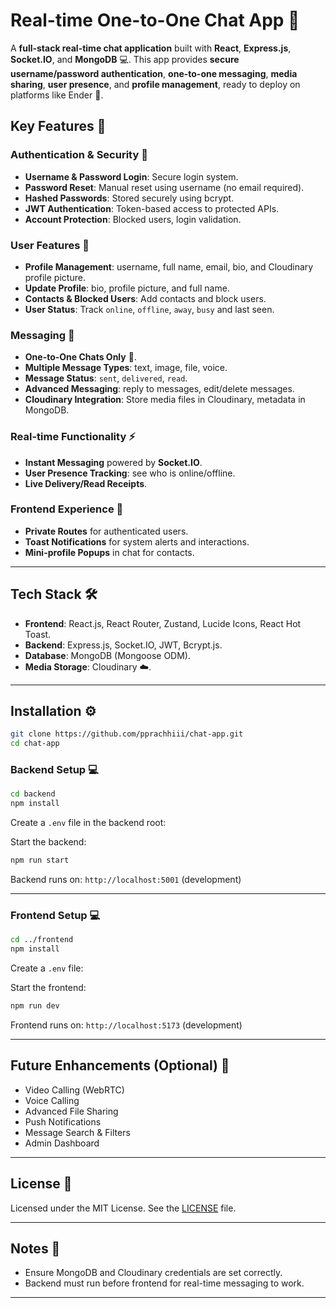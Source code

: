 # Real-time One-to-One Chat App 💬

A **full-stack real-time chat application** built with **React**, **Express.js**, **Socket.IO**, and **MongoDB** 💻. This app provides **secure username/password authentication**, **one-to-one messaging**, **media sharing**, **user presence**, and **profile management**, ready to deploy on platforms like Ender 🚀.


## Key Features 🔑

### Authentication & Security 🔐

- **Username & Password Login**: Secure login system.
- **Password Reset**: Manual reset using username (no email required).
- **Hashed Passwords**: Stored securely using bcrypt.
- **JWT Authentication**: Token-based access to protected APIs.
- **Account Protection**: Blocked users, login validation.

### User Features 👤

- **Profile Management**: username, full name, email, bio, and Cloudinary profile picture.
- **Update Profile**: bio, profile picture, and full name.
- **Contacts & Blocked Users**: Add contacts and block users.
- **User Status**: Track `online`, `offline`, `away`, `busy` and last seen.

### Messaging 💬

- **One-to-One Chats Only** 👥.
- **Multiple Message Types**: text, image, file, voice.
- **Message Status**: `sent`, `delivered`, `read`.
- **Advanced Messaging**: reply to messages, edit/delete messages.
- **Cloudinary Integration**: Store media files in Cloudinary, metadata in MongoDB.

### Real-time Functionality ⚡

- **Instant Messaging** powered by **Socket.IO**.
- **User Presence Tracking**: see who is online/offline.
- **Live Delivery/Read Receipts**.

### Frontend Experience 🎨

- **Private Routes** for authenticated users.
- **Toast Notifications** for system alerts and interactions.
- **Mini-profile Popups** in chat for contacts.

---

## Tech Stack 🛠️

- **Frontend**: React.js, React Router, Zustand, Lucide Icons, React Hot Toast.
- **Backend**: Express.js, Socket.IO, JWT, Bcrypt.js.
- **Database**: MongoDB (Mongoose ODM).
- **Media Storage**: Cloudinary ☁️.

---

## Installation ⚙️

```bash
git clone https://github.com/pprachhiii/chat-app.git
cd chat-app
```

### Backend Setup 💻

```bash
cd backend
npm install
```

Create a `.env` file in the backend root:

Start the backend:

```bash
npm run start
```

Backend runs on: `http://localhost:5001` (development)

---

### Frontend Setup 💻

```bash
cd ../frontend
npm install
```

Create a `.env` file:

Start the frontend:

```bash
npm run dev
```

Frontend runs on: `http://localhost:5173` (development)

---

## Future Enhancements (Optional) 🔮

- Video Calling (WebRTC)
- Voice Calling
- Advanced File Sharing
- Push Notifications
- Message Search & Filters
- Admin Dashboard

---

## License 📝

Licensed under the MIT License. See the [LICENSE](LICENSE) file.

---

## Notes 📌

- Ensure MongoDB and Cloudinary credentials are set correctly.
- Backend must run before frontend for real-time messaging to work.


---
